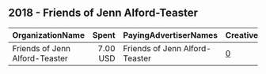 ## 2018 - Friends of Jenn Alford-Teaster 
|OrganizationName|Spent|PayingAdvertiserNames|CreativeUrls|Impressions|Genders|AgeBrackets|CountryCodes|BillingAddresses|CandidateBallotInformation|
|:---|---:|:---|:---|---:|:---|:---|:---|:---|:---|
|Friends of Jenn Alford-Teaster|7.00 USD|Friends of Jenn Alford-Teaster|[0](https://www.snap.com/political-ads/asset/97aa87f3629e506b7469ce44119a101f5ad8f505aed4a8c993bb598e0173ab65?mediaType=mp4)|3,094|||united states|US||
